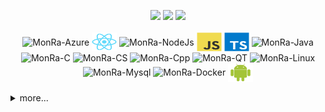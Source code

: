 <!--Hello
<h2><img src="https://emojis.slackmojis.com/emojis/images/1531849430/4246/blob-sunglasses.gif?1531849430" width="30"/> Hi 👋 , I'm MonRá! <img src="https://media.giphy.com/media/12oufCB0MyZ1Go/giphy.gif" width="50"></h2>
-->

<div>
  </p>
  <div align="center">
   <a href="https://www.facebook.com/ramon.chaib" target="_blank"><img src="https://img.shields.io/badge/-Facebook-%230077B5?style=for-the-badge&logo=facebook&logoColor=white" target="_blank"></a> 
  <a href="https://www.instagram.com/monrapps/" target="_blank"><img src="https://img.shields.io/badge/-Instagram-%23E4405F?style=for-the-badge&logo=instagram&logoColor=white" target="_blank"></a>
  <a href="https://www.linkedin.com/in/ramon-chaib-27007635/" target="_blank"><img src="https://img.shields.io/badge/-LinkedIn-%230077B5?style=for-the-badge&logo=linkedin&logoColor=white" target="_blank"></a>   
</div>
  
 <div style="display: inline_block" align="center"><br>
  <img align="center" alt="MonRa-Azure" height="30" width="40" src="https://cdn.jsdelivr.net/gh/devicons/devicon/icons/azure/azure-original.svg">
  <img align="center" alt="MonRa-React" height="30" width="40" src="https://raw.githubusercontent.com/devicons/devicon/master/icons/react/react-original.svg">
  <img align="center" alt="MonRa-NodeJs" height="30" width="40" src="https://cdn.jsdelivr.net/gh/devicons/devicon/icons/nodejs/nodejs-original.svg">
  <img align="center" alt="MonRa-Js" height="30" width="40" src="https://raw.githubusercontent.com/devicons/devicon/master/icons/javascript/javascript-original.svg">     <img align="center" alt="MonRa-Ts" height="30" width="40" src="https://raw.githubusercontent.com/devicons/devicon/master/icons/typescript/typescript-original.svg">
  <img align="center" alt="MonRa-Java" height="30" width="40" src="https://cdn.jsdelivr.net/gh/devicons/devicon/icons/java/java-original.svg">
  <img align="center" alt="MonRa-C" height="30" width="40" src="https://cdn.jsdelivr.net/gh/devicons/devicon/icons/c/c-original.svg">
  <img align="center" alt="MonRa-CS" height="30" width="40" src="https://cdn.jsdelivr.net/gh/devicons/devicon/icons/csharp/csharp-original.svg">
  <img align="center" alt="MonRa-Cpp" height="30" width="40" src="https://cdn.jsdelivr.net/gh/devicons/devicon/icons/cplusplus/cplusplus-original.svg">
  <img align="center" alt="MonRa-QT" height="30" width="40" src="https://cdn.jsdelivr.net/gh/devicons/devicon/icons/qt/qt-original.svg">
  <img align="center" alt="MonRa-Linux" height="30" width="40" src="https://cdn.jsdelivr.net/gh/devicons/devicon/icons/linux/linux-original.svg">
  <img align="center" alt="MonRa-Mysql" height="30" width="40" src="https://cdn.jsdelivr.net/gh/devicons/devicon/icons/mysql/mysql-original.svg">
  <img align="center" alt="MonRa-Docker" height="30" width="40" src="https://cdn.jsdelivr.net/gh/devicons/devicon/icons/docker/docker-original.svg">  
  <img align="center" alt="MonRa-Android" height="30" width="40" src="https://github.com/devicons/devicon/blob/master/icons/android/android-original.svg">
  
</div>
</a>

</br>
<!--
[![github activity graph](https://activity-graph.herokuapp.com/graph?username=monrapps&theme=chartreuse-dark)](https://github.com/monrapps/)
-->
<div>
<details>
      <summary>more...</summary>
      
<!--
### <img src="https://media.giphy.com/media/VgCDAzcKvsR6OM0uWg/giphy.gif" width="50"> A little more about me...  

```javascript
const monra = {
    pronouns: "He" | "Him",
    code: ["any"],
    askMeAbout: ["any"],
    technologies: {
        backEnd: {
            js: ["any"],
        },
        mobileApp: {
            native: ["Android Development"]
        },
        devOps: ["AWS", "Docker🐳", "Route53", "Nginx"],
        databases: ["mongo", "MySql", "sqlite"],
        misc: ["Firebase", "Socket.IO", "selenium", "open-cv", "php", "SuiteApp"]
    },
    architecture: ["Serverless Architecture", "Progressive web applications", "Single page applications"],
    currentFocus: "Building Robots to ease opertations",
    funFact: "There are two ways to write error-free programs; only the third one works"
};
```
-->

---
<!--START_SECTION:waka-->
![Code Time](http://img.shields.io/badge/Code%20Time-1%2C091%20hrs%2018%20mins-blue)

![Profile Views](http://img.shields.io/badge/Profile%20Views-0-blue)

![Lines of code](https://img.shields.io/badge/From%20Hello%20World%20I%27ve%20Written-3.1%20million%20lines%20of%20code-blue)

**🐱 My GitHub Data** 

> 📦 56.0 kB Used in GitHub's Storage 
 > 
> 🏆 969 Contributions in the Year 2025
 > 
> 🚫 Not Opted to Hire
 > 
> 📜 24 Public Repositories 
 > 
> 🔑 20 Private Repositories 
 > 
**I'm an Early 🐤** 

```text
🌞 Morning                8428 commits        █████████░░░░░░░░░░░░░░░░   34.10 % 
🌆 Daytime                10914 commits       ███████████░░░░░░░░░░░░░░   44.16 % 
🌃 Evening                3751 commits        ████░░░░░░░░░░░░░░░░░░░░░   15.18 % 
🌙 Night                  1620 commits        ██░░░░░░░░░░░░░░░░░░░░░░░   06.56 % 
```
📅 **I'm Most Productive on Thursday** 

```text
Monday                   4615 commits        █████░░░░░░░░░░░░░░░░░░░░   18.67 % 
Tuesday                  4552 commits        █████░░░░░░░░░░░░░░░░░░░░   18.42 % 
Wednesday                4681 commits        █████░░░░░░░░░░░░░░░░░░░░   18.94 % 
Thursday                 5232 commits        █████░░░░░░░░░░░░░░░░░░░░   21.17 % 
Friday                   3356 commits        ███░░░░░░░░░░░░░░░░░░░░░░   13.58 % 
Saturday                 1319 commits        █░░░░░░░░░░░░░░░░░░░░░░░░   05.34 % 
Sunday                   958 commits         █░░░░░░░░░░░░░░░░░░░░░░░░   03.88 % 
```


📊 **This Week I Spent My Time On** 

```text
🕑︎ Time Zone: America/Sao_Paulo

💬 Programming Languages: 
C                        10 hrs 8 mins       ██████████████░░░░░░░░░░░   57.90 % 
Other                    3 hrs 23 mins       █████░░░░░░░░░░░░░░░░░░░░   19.34 % 
Devicetree               1 hr 42 mins        ██░░░░░░░░░░░░░░░░░░░░░░░   09.79 % 
Makefile                 56 mins             █░░░░░░░░░░░░░░░░░░░░░░░░   05.35 % 
Kconfig                  30 mins             █░░░░░░░░░░░░░░░░░░░░░░░░   02.89 % 

🔥 Editors: 
VS Code                  17 hrs 30 mins      █████████████████████████   100.00 % 

🐱‍💻 Projects: 
gww-v6i                  10 hrs 10 mins      ███████████████░░░░░░░░░░   58.10 % 
u-boot                   5 hrs 39 mins       ████████░░░░░░░░░░░░░░░░░   32.28 % 
kernel                   1 hr 3 mins         ██░░░░░░░░░░░░░░░░░░░░░░░   06.06 % 
Unknown Project          31 mins             █░░░░░░░░░░░░░░░░░░░░░░░░   02.97 % 
buildroot                5 mins              ░░░░░░░░░░░░░░░░░░░░░░░░░   00.54 % 

💻 Operating System: 
WSL                      16 hrs 59 mins      ████████████████████████░   97.03 % 
Windows                  31 mins             █░░░░░░░░░░░░░░░░░░░░░░░░   02.97 % 
```

**I Mostly Code in C++** 

```text
C                        15 repos            █████░░░░░░░░░░░░░░░░░░░░   18.75 % 
Java                     9 repos             ███░░░░░░░░░░░░░░░░░░░░░░   11.25 % 
Python                   7 repos             ██░░░░░░░░░░░░░░░░░░░░░░░   08.75 % 
JavaScript               7 repos             ██░░░░░░░░░░░░░░░░░░░░░░░   08.75 % 
HTML                     5 repos             ██░░░░░░░░░░░░░░░░░░░░░░░   06.25 % 
```



**Timeline**

![Lines of Code chart](https://raw.githubusercontent.com/monrapps/monrapps/master/assets/bar_graph.png)


 Last Updated on 19/03/2025 07:12:33 UTC
<!--END_SECTION:waka-->
